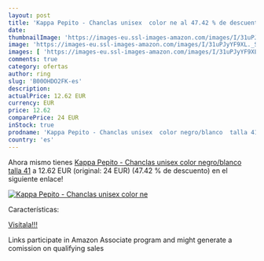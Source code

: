 ```yaml
---
layout: post
title: 'Kappa Pepito - Chanclas unisex  color ne al 47.42 % de descuento'
date: 
thumbnailImage: 'https://images-eu.ssl-images-amazon.com/images/I/31uPJyYF9XL._SL200_.jpg'
image: 'https://images-eu.ssl-images-amazon.com/images/I/31uPJyYF9XL._SL200_.jpg'
images: [ 'https://images-eu.ssl-images-amazon.com/images/I/31uPJyYF9XL._SL200_.jpg' ]
comments: true
category: ofertas
author: ring
slug: 'B00OHDO2FK-es'
description:
actualPrice: 12.62 EUR
currency: EUR
price: 12.62
comparePrice: 24 EUR
inStock: true
prodname: 'Kappa Pepito - Chanclas unisex  color negro/blanco  talla 41'
country: 'es'
---
```


Ahora mismo tienes [Kappa Pepito - Chanclas unisex  color negro/blanco  talla 41](https://www.amazon.es/dp/B00OHDO2FK/?tag=tolees-21) a 12.62 EUR (original: 24 EUR) (47.42 %  de descuento) en el siguiente enlace!

[![Kappa Pepito - Chanclas unisex  color ne](https://images-eu.ssl-images-amazon.com/images/I/31uPJyYF9XL._SL200_.jpg)](https://www.amazon.es/dp/B00OHDO2FK/?tag=tolees-21)

Características:


[Visítala!!!](https://www.amazon.es/dp/B00OHDO2FK/?tag=tolees-21)

Links participate in Amazon Associate program and might generate a comission on qualifying sales
